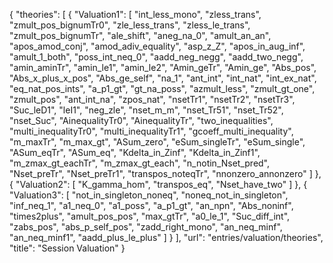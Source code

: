 {
    "theories": [
        {
            "Valuation1": [
                "int_less_mono",
                "zless_trans",
                "zmult_pos_bignumTr0",
                "zle_less_trans",
                "zless_le_trans",
                "zmult_pos_bignumTr",
                "ale_shift",
                "aneg_na_0",
                "amult_an_an",
                "apos_amod_conj",
                "amod_adiv_equality",
                "asp_z_Z",
                "apos_in_aug_inf",
                "amult_1_both",
                "poss_int_neq_0",
                "aadd_neg_negg",
                "aadd_two_negg",
                "amin_aminTr",
                "amin_le1",
                "amin_le2",
                "Amin_geTr",
                "Amin_ge",
                "Abs_pos",
                "Abs_x_plus_x_pos",
                "Abs_ge_self",
                "na_1",
                "ant_int",
                "int_nat",
                "int_ex_nat",
                "eq_nat_pos_ints",
                "a_p1_gt",
                "gt_na_poss",
                "azmult_less",
                "zmult_gt_one",
                "zmult_pos",
                "ant_int_na",
                "zpos_nat",
                "nsetTr1",
                "nsetTr2",
                "nsetTr3",
                "Suc_leD1",
                "leI1",
                "neg_zle",
                "nset_m_m",
                "nset_Tr51",
                "nset_Tr52",
                "nset_Suc",
                "AinequalityTr0",
                "AinequalityTr",
                "two_inequalities",
                "multi_inequalityTr0",
                "multi_inequalityTr1",
                "gcoeff_multi_inequality",
                "m_maxTr",
                "m_max_gt",
                "ASum_zero",
                "eSum_singleTr",
                "eSum_single",
                "ASum_eqTr",
                "ASum_eq",
                "Kdelta_in_Zinf",
                "Kdelta_in_Zinf1",
                "m_zmax_gt_eachTr",
                "m_zmax_gt_each",
                "n_notin_Nset_pred",
                "Nset_preTr",
                "Nset_preTr1",
                "transpos_noteqTr",
                "nnonzero_annonzero"
            ]
        },
        {
            "Valuation2": [
                "K_gamma_hom",
                "transpos_eq",
                "Nset_have_two"
            ]
        },
        {
            "Valuation3": [
                "not_in_singleton_noneq",
                "noneq_not_in_singleton",
                "inf_neq_1",
                "a1_neq_0",
                "a1_poss",
                "a_p1_gt",
                "an_npn",
                "Abs_noninf",
                "times2plus",
                "amult_pos_pos",
                "max_gtTr",
                "a0_le_1",
                "Suc_diff_int",
                "zabs_pos",
                "abs_p_self_pos",
                "zadd_right_mono",
                "an_neq_minf",
                "an_neq_minf1",
                "aadd_plus_le_plus"
            ]
        }
    ],
    "url": "entries/valuation/theories",
    "title": "Session Valuation"
}